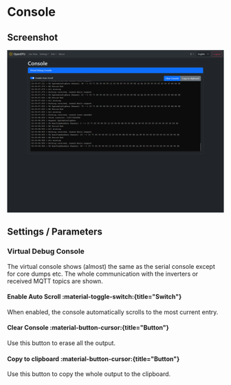 # Console

## Screenshot

![Console](../../assets/images/screenshots/console.png)

## Settings / Parameters

### Virtual Debug Console

The virtual console shows (almost) the same as the serial console except for core dumps etc. The whole communication with the inverters or received MQTT topics are shown.

#### Enable Auto Scroll :material-toggle-switch:{title="Switch"}

When enabled, the console automatically scrolls to the most current entry.

#### Clear Console :material-button-cursor:{title="Button"}

Use this button to erase all the output.

#### Copy to clipboard :material-button-cursor:{title="Button"}

Use this button to copy the whole output to the clipboard.
